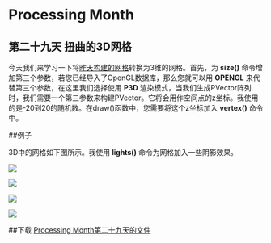 Processing Month
=====
第二十九天 **扭曲的3D网格**
----

今天我们来学习一下将[昨天构建的网格](http://vormplus.be/blog/article/processing-month-day-28-distorted-grids)转换为3维的网格。首先，为 **size()** 命令增加第三个参数，若您已经导入了OpenGL数据库，那么您就可以用 **OPENGL** 来代替第三个参数，在这里我们选择使用 **P3D** 渲染模式，当我们生成PVector阵列时，我们需要一个第三参数来构建PVector。它将会用作空间点的z坐标。我使用的是-20到20的随机数。在draw()函数中，您需要将这个z坐标加入 **vertex()** 命令中。

##例子

3D中的网格如下图所示。我使用 **lights()** 命令为网格加入一些阴影效果。

![](http://img.vormplus.be/blog/3d-grid-001.png)

![](http://img.vormplus.be/blog/3d-grid-002.png)

![](http://img.vormplus.be/blog/3d-grid-003.png)

![](http://img.vormplus.be/blog/3d-grid-004.png)

##下载
[Processing Month第二十九天的文件](http://img.vormplus.be/downloads/processing_month_day_029.zip)